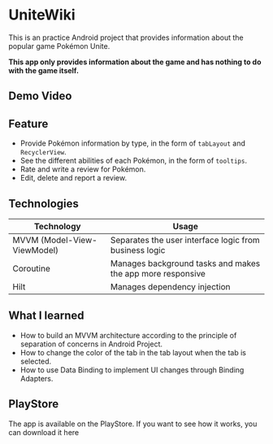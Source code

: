 # UniteWiki
This is an practice Android project that provides information about the popular game Pokémon Unite. 

**This app only provides information about the game and has nothing to do with the game itself.**

## Demo Video

## Feature
- Provide Pokémon information by type, in the form of `tabLayout` and `RecyclerView`.
- See the different abilities of each Pokémon, in the form of `tooltips`.
- Rate and write a review for Pokémon.
- Edit, delete and report a review.

## Technologies
| Technology | Usage |
| ---------- | ----- |
| MVVM (Model-View-ViewModel) | Separates the user interface logic from business logic |
| Coroutine | Manages background tasks and makes the app more responsive |
| Hilt | Manages dependency injection |

## What I learned

- How to build an MVVM architecture according to the principle of separation of concerns in Android Project.
- How to change the color of the tab in the tab layout when the tab is selected.
- How to use Data Binding to implement UI changes through Binding Adapters.

## PlayStore
The app is available on the PlayStore. If you want to see how it works, you can download it here
